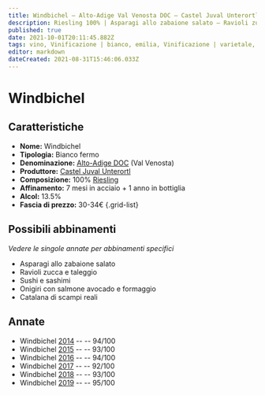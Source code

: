 ```yaml
---
title: Windbichel – Alto-Adige Val Venosta DOC – Castel Juval Unterortl – Alto-Adige (IT) – 30-34€ – 5★
description: Riesling 100% | Asparagi allo zabaione salato – Ravioli zucca e taleggio – Sushi e sashimi – Onigiri con salmone avocado e formaggio – Catalana di scampi reali
published: true
date: 2021-10-01T20:11:45.882Z
tags: vino, Vinificazione | bianco, emilia, Vinificazione | varietale, Vinificazione | fermo, riesling, Asparagi allo zabaione salato, Ravioli zucca e taleggio, Sushi e sashimi, Valutazioni | 5 stelle, Onigiri con salmone avocado e formaggio, Catalana di scampi reali, Prezzi | 30-34€
editor: markdown
dateCreated: 2021-08-31T15:46:06.033Z
---
```


# Windbichel

## Caratteristiche
- **Nome:** Windbichel
- **Tipologia:** Bianco fermo
- **Denominazione:** [Alto-Adige DOC](/denominazioni/Italia/Alto-Adige/DOC/Alto-Adige) (Val Venosta)
- **Produttore:** [Castel Juval Unterortl](/produttori/Italia/Alto-Adige/Castel-Juval-Unterortl) 
- **Composizione:** 100% [Riesling](/vitigni/Germania/bacca-bianca/riesling)
- **Affinamento:** 7 mesi in acciaio + 1 anno in bottiglia
- **Alcol:** 13.5%
- **Fascia di prezzo:** 30-34€
{.grid-list}



## Possibili abbinamenti
*Vedere le singole annate per abbinamenti specifici*

- Asparagi allo zabaione salato
- Ravioli zucca e taleggio 
- Sushi e sashimi
- Onigiri con salmone avocado e formaggio
- Catalana di scampi reali
  
## Annate
- Windbichel [2014](/vini/Italia/Emilia/Castel-Juval-Unterortl/Windbichel/2014) -- <span class="star-5"></span> -- 94/100
- Windbichel [2015](/vini/Italia/Emilia/Castel-Juval-Unterortl/Windbichel/2015) -- <span class="star-5"></span> -- 93/100
- Windbichel [2016](/vini/Italia/Emilia/Castel-Juval-Unterortl/Windbichel/2016) -- <span class="star-5"></span> -- 94/100
- Windbichel [2017](/vini/Italia/Emilia/Castel-Juval-Unterortl/Windbichel/2017) -- <span class="star-5"></span> -- 92/100
- Windbichel [2018](/vini/Italia/Emilia/Castel-Juval-Unterortl/Windbichel/2018) -- <span class="star-5"></span> -- 93/100
- Windbichel [2019](/vini/Italia/Emilia/Castel-Juval-Unterortl/Windbichel/2019) -- <span class="star-5"></span> -- 95/100



